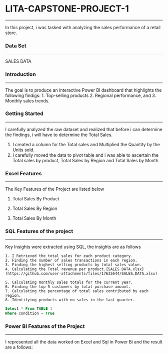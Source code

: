 
# LITA-CAPSTONE-PROJECT-1
---
In this project, i was tasked with analyzing the sales performance of a retail store.

### Data Set
----
SALES DATA

### Introduction
---
The goal is to produce an interactive Power BI dashboard that highlights the following findigs:
    1. Top-selling products
    2. Regional performance, and 
    3. Monthly sales trends.

### Getting Started
---
I carefully analyzed the raw dataset and realized that before i can determine the findings, i will have to determine the Total Sales.
  1. I created a column for the Total sales and Multiplied the Quantity by the Units sold.
  2. I carefully moved the data to pivot table and i was able to ascertain the Total sales by product, Total Sales by Region and Total Sales by Month

### Excel Features
---
The Key Features of the Project are listed below
  1. Total Sales By Product


  
  2. Total Sales By Region



  3. Total Sales By Month




### SQL Features of the project
---
Key Insights were extracted using SQL, the insights are as follows

    1. I Retrieved the total sales for each product category.
    2. Finding the number of sales transactions in each region.
    3. Finding the highest selling products by total sales value.
    4. Calculating the Total revenue per product.[SALES DATA.xlsx](https://github.com/user-attachments/files/17635644/SALES.DATA.xlsx)

    5. Calculating monthly sales totals for the current year.
    6. Finding the top 5 customers by total purchase amount.
    7. Calculating the percentage of total sales contributed by each region.
    8. Identifying products with no sales in the last quarter.

```SQL
Select * From TABLE 1
Where condition = True
```
### Power BI Features of the Project
---
I represented all the data worked on Excel and Sql in Power Bi and the result are a follows:
